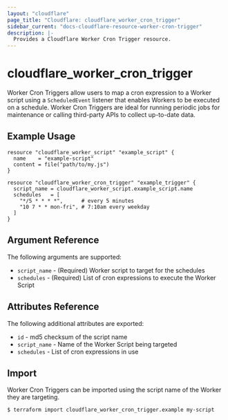 ```yaml
---
layout: "cloudflare"
page_title: "Cloudflare: cloudflare_worker_cron_trigger"
sidebar_current: "docs-cloudflare-resource-worker-cron-trigger"
description: |-
  Provides a Cloudflare Worker Cron Trigger resource.
---
```


# cloudflare_worker_cron_trigger

Worker Cron Triggers allow users to map a cron expression to a Worker script
using a `ScheduledEvent` listener that enables Workers to be executed on a
schedule. Worker Cron Triggers are ideal for running periodic jobs for
maintenance or calling third-party APIs to collect up-to-date data.

## Example Usage

```hcl
resource "cloudflare_worker_script" "example_script" {
  name    = "example-script"
  content = file("path/to/my.js")
}

resource "cloudflare_worker_cron_trigger" "example_trigger" {
  script_name = cloudflare_worker_script.example_script.name
  schedules   = [
    "*/5 * * * *",      # every 5 minutes
    "10 7 * * mon-fri", # 7:10am every weekday
  ]
}
```

## Argument Reference

The following arguments are supported:


* `script_name` - (Required) Worker script to target for the schedules
* `schedules` - (Required) List of cron expressions to execute the Worker Script

## Attributes Reference

The following additional attributes are exported:

* `id` - md5 checksum of the script name
* `script_name` - Name of the Worker Script being targeted
* `schedules` - List of cron expressions in use

## Import

Worker Cron Triggers can be imported using the script name of the Worker they
are targeting.

```
$ terraform import cloudflare_worker_cron_trigger.example my-script
```
